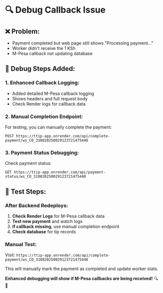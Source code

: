 # 🔍 Debug Callback Issue

## ❌ **Problem:**
- Payment completed but web page still shows "Processing payment..."
- Worker didn't receive the 1 KSh
- M-Pesa callback not updating database

## 🔧 **Debug Steps Added:**

### 1. **Enhanced Callback Logging:**
- Added detailed M-Pesa callback logging
- Shows headers and full request body
- Check Render logs for callback data

### 2. **Manual Completion Endpoint:**
For testing, you can manually complete the payment:
```
POST https://ttip-app.onrender.com/api/complete-payment/ws_CO_310820250029123721475448
```

### 3. **Payment Status Debugging:**
Check payment status:
```
GET https://ttip-app.onrender.com/api/payment-status/ws_CO_310820250029123721475448
```

## 🧪 **Test Steps:**

### **After Backend Redeploys:**
1. **Check Render Logs** for M-Pesa callback data
2. **Test new payment** and watch logs
3. **If callback missing**, use manual completion endpoint
4. **Check database** for tip records

### **Manual Test:**
Visit: `https://ttip-app.onrender.com/api/complete-payment/ws_CO_310820250029123721475448`

This will manually mark the payment as completed and update worker stats.

**Enhanced debugging will show if M-Pesa callbacks are being received!** 🔍📱